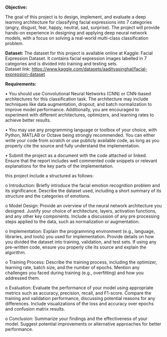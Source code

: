 **Objective:**

The goal of this project is to design, implement, and evaluate a deep learning architecture for classifying facial 
expressions into 7 categories (angry, disgust, fear, happy, neutral, sad, surprise). The project will provide hands-on 
experience in designing and applying deep neural network models, with a focus on solving a real-world multi-class 
classification problem. 

**Dataset:** 
The dataset for this project is available online at Kaggle: Facial Expression Dataset. It contains facial expression images 
labelled in 7 categories and is divided into training and testing sets.  
Dataset link: https://www.kaggle.com/datasets/aadityasinghal/facial-expression-dataset 

**Requirements:**

• You should use Convolutional Neural Networks (CNN) or CNN-based architectures for this classification task. The 
architecture may include techniques like data augmentation, dropout, and batch normalization to improve 
model performance. Additionally, you are encouraged to experiment with different architectures, optimizers, 
and learning rates to achieve better results. 

• You may use any programming language or toolbox of your choice, with Python, MATLAB or Octave being 
strongly recommended. You can either write your code from scratch or use publicly available code, as long as 
you properly cite the source and fully understand the implementation.

• Submit the project as a document with the code attached or linked. Ensure that the report includes well
commented code snippets or relevant explanations for the key parts of the implementation.

this project include a structured as follows:

o Introduction: Briefly introduce the facial emotion recognition problem and its significance. Describe the 
dataset used, including a short summary of its structure and the categories of emotions. 

o Model Design: Provide an overview of the neural network architecture you designed. Justify your choice of 
architecture, layers, activation functions, and any other key components. Include a discussion of any pre
processing steps applied to the data, such as normalization or augmentation. 

o Implementation: Explain the programming environment (e.g., language, libraries, and tools) you used for 
implementation. Provide details on how you divided the dataset into training, validation, and test sets. If 
using any pre-written code, ensure you properly cite its source and explain the algorithm. 

o Training Process: Describe the training process, including the optimizer, learning rate, batch size, and the 
number of epochs. Mention any challenges you faced during training (e.g., overfitting) and how you 
addressed them. 

o Evaluation: Evaluate the performance of your model using appropriate metrics such as accuracy, precision, 
recall, and F1-score. Compare the training and validation performance, discussing potential reasons for any 
differences. Include visualizations of the loss and accuracy over epochs and confusion matrix results. 

o Conclusion: Summarize your findings and the effectiveness of your model. Suggest potential improvements 
or alternative approaches for better performance.
